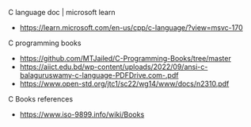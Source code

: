 C language doc | microsoft learn
- https://learn.microsoft.com/en-us/cpp/c-language/?view=msvc-170

C programming books
- https://github.com/MTJailed/C-Programming-Books/tree/master
- https://aiict.edu.bd/wp-content/uploads/2022/09/ansi-c-balaguruswamy-c-language-PDFDrive.com-.pdf
- https://www.open-std.org/jtc1/sc22/wg14/www/docs/n2310.pdf

C Books references
- https://www.iso-9899.info/wiki/Books
